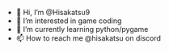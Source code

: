 - 👋 Hi, I’m @Hisakatsu9
- 👀 I’m interested in game coding
- 🌱 I’m currently learning python/pygame
- 📫 How to reach me @hisakatsu on discord

<!---
Hisakatsu9/Hisakatsu9 is a ✨ special ✨ repository because its `README.md` (this file) appears on your GitHub profile.
You can click the Preview link to take a look at your changes.
--->

